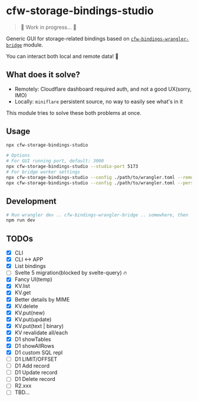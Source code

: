 # cfw-storage-bindings-studio

> 🚧 Work in progress... 👷

Generic GUI for storage-related bindings based on [`cfw-bindings-wrangler-bridge`](https://github.com/leaysgur/cfw-bindings-wrangler-bridge) module.

You can interact both local and remote data! 🧙

## What does it solve?

- Remotely: Cloudflare dashboard required auth, and not a good UX(sorry, IMO)
- Locally: `miniflare` persistent source, no way to easily see what's in it

This module tries to solve these both problems at once.

## Usage

```sh
npx cfw-storage-bindings-studio

# Options
# For GUI running port, default: 3000
npx cfw-storage-bindings-studio --studio-port 5173
# For bridge worker settings
npx cfw-storage-bindings-studio --config ./path/to/wrangler.toml --remote
npx cfw-storage-bindings-studio --config ./path/to/wrangler.toml --persist-to ./path/to/.wrangler/state
```

## Development

```sh
# Run wrangler dev .. cfw-bindings-wrangler-bridge .. somewhere, then
npm run dev
```

## TODOs

- [x] CLI
- [x] CLI <-> APP
- [x] List bindings
- [ ] Svelte 5 migration(blocked by svelte-query) 🔥
- [x] Fancy UI(temp)
- [x] KV.list
- [x] KV.get
- [x] Better details by MIME
- [x] KV.delete
- [x] KV.put(new)
- [x] KV.put(update)
- [x] KV.put(text | binary)
- [x] KV revalidate all/each
- [x] D1 showTables
- [x] D1 showAllRows
- [x] D1 custom SQL repl
- [ ] D1 LIMIT/OFFSET
- [ ] D1 Add record
- [ ] D1 Update record
- [ ] D1 Delete record
- [ ] R2.xxx
- [ ] TBD...
